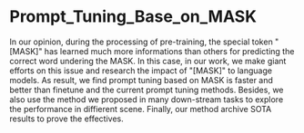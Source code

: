 # Prompt_Tuning_Base_on_MASK
In our opinion, during the processing of pre-training, the special token "[MASK]" has learned much more informations than others for predicting the correct word undering the MASK. In this case, in our work, we make giant efforts on this issue and research the impact of "[MASK]" to language models. As result, we find prompt tuning based on MASK is faster and better than finetune and the current prompt tuning methods. Besides, we also use the method we proposed in many down-stream tasks to explore the performance in diffierent scene. Finally, our method archive SOTA results to prove the effectives.
